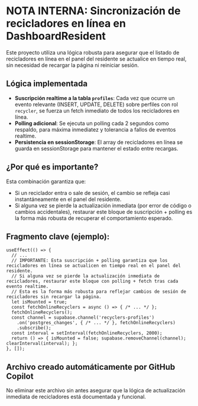 # NOTA INTERNA: Sincronización de recicladores en línea en DashboardResident

Este proyecto utiliza una lógica robusta para asegurar que el listado de recicladores en línea en el panel del residente se actualice en tiempo real, sin necesidad de recargar la página ni reiniciar sesión.

## Lógica implementada

- **Suscripción realtime a la tabla `profiles`**: Cada vez que ocurre un evento relevante (INSERT, UPDATE, DELETE) sobre perfiles con rol `recycler`, se fuerza un fetch inmediato de todos los recicladores en línea.
- **Polling adicional**: Se ejecuta un polling cada 2 segundos como respaldo, para máxima inmediatez y tolerancia a fallos de eventos realtime.
- **Persistencia en sessionStorage**: El array de recicladores en línea se guarda en sessionStorage para mantener el estado entre recargas.

## ¿Por qué es importante?

Esta combinación garantiza que:
- Si un reciclador entra o sale de sesión, el cambio se refleja casi instantáneamente en el panel del residente.
- Si alguna vez se pierde la actualización inmediata (por error de código o cambios accidentales), restaurar este bloque de suscripción + polling es la forma más robusta de recuperar el comportamiento esperado.

## Fragmento clave (ejemplo):

```tsx
useEffect(() => {
  // ...
  // IMPORTANTE: Esta suscripción + polling garantiza que los recicladores en línea se actualicen en tiempo real en el panel del residente.
  // Si alguna vez se pierde la actualización inmediata de recicladores, restaurar este bloque con polling + fetch tras cada evento realtime.
  // Esta es la forma más robusta para reflejar cambios de sesión de recicladores sin recargar la página.
  let isMounted = true;
  const fetchOnlineRecyclers = async () => { /* ... */ };
  fetchOnlineRecyclers();
  const channel = supabase.channel('recyclers-profiles')
    .on('postgres_changes', { /* ... */ }, fetchOnlineRecyclers)
    .subscribe();
  const interval = setInterval(fetchOnlineRecyclers, 2000);
  return () => { isMounted = false; supabase.removeChannel(channel); clearInterval(interval); };
}, []);
```

## Archivo creado automáticamente por GitHub Copilot

No eliminar este archivo sin antes asegurar que la lógica de actualización inmediata de recicladores está documentada y funcional.
